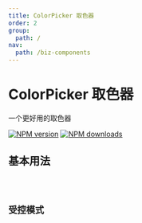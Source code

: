 ```yaml
---
title: ColorPicker 取色器
order: 2
group:
  path: /
nav:
  path: /biz-components
---
```


# ColorPicker 取色器

一个更好用的取色器

[![NPM version][version-image]][version-url] [![NPM downloads][download-image]][download-url]

<!-- npm url -->

[version-image]: http://img.shields.io/npm/v/@arvinxu/color-picker.svg?color=deepgreen&label=latest
[version-url]: http://npmjs.org/package/@arvinxu/color-picker
[download-image]: https://img.shields.io/npm/dm/@arvinxu/color-picker.svg
[download-url]: https://npmjs.org/package/@arvinxu/color-picker

## 基本用法

<code src="../demos/Basic" />

## 受控模式

<code src="../demos/Controlled" />

<API src="./index.ts" />
